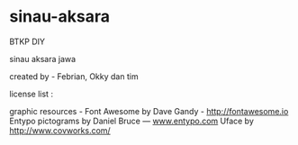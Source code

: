 sinau-aksara
============

BTKP DIY

sinau aksara jawa

created by - Febrian, Okky dan tim

license list :

graphic resources - 
Font Awesome by Dave Gandy - http://fontawesome.io
Entypo pictograms by Daniel Bruce — www.entypo.com
Uface by http://www.covworks.com/

